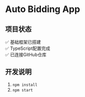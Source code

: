 # Auto Bidding App

## 项目状态
✅ 基础框架已搭建  
✅ TypeScript配置完成  
✅ 已连接GitHub仓库

## 开发说明
1. `npm install`
2. `npm start`